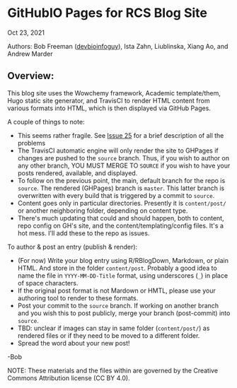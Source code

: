 # GitHubIO Pages for RCS Blog Site

Oct 23, 2021

Authors: Bob Freeman ([devbioinfoguy](https://github.com/devbioinfoguy)), Ista Zahn,
Liublinska, Xiang Ao, and Andrew Marder


## Overview:
This blog site uses the Wowchemy framework, Academic template/them, Hugo static site generator,
and TravisCI to render HTML content from various formats into HTML, which is then displayed
via GitHub Pages.

A couple of things to note:
- This seems rather fragile. See [Issue 25](https://github.com/hbs-rcs/hbs-rcs.github.io/issues/25) for a brief description of all the problems
- The TravisCI automatic engine will only render the site to GHPages if changes are pushed to 
the `source` branch. Thus, if you wish to author on any other branch, YOU MUST MERGE TO `SOURCE`
if you wish to have your posts rendered, available, and displayed.
- To follow on the previous point, the main, default branch for the repo is `source`. The rendered (GHPages) branch
is `master`. This latter branch is overwritten with every build that is triggered by a commit to `source`.
- Content goes only in particular directories. Presently it is `content/post/` or another neighboring folder, depending on content type.
- There's much updating that could and should happen, both to content, repo config on GH's site, 
and the content/templating/config files. It's a hot mess. I'll add these to the repo as issues.

To author & post an entry (publish & render):
- (For now) Write your blog entry using R/RBlogDown, Markdown, or plain HTML. And store in the folder `content/post`. Probably a good idea to name the file in `YYYY-MM-DD-Title` format, using underscores (`_`) in place of space characters.
- If the original post format is not Mardown or HMTL, please use your authoring tool to render to these formats.
- Post your commit to the `source` branch. If working on another branch and you wish this to post publicly, merge your branch (post-commit) into `source`.
- TBD: unclear if images can stay in same folder (`content/post/`) as rendered files or if they need to be moved to a different folder.
- Spread the word about your new post!

-Bob

NOTE: These materials and the files within are governed by the Creative Commons Attribution license (CC BY 4.0).
